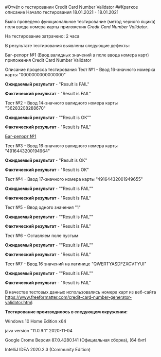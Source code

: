 #Отчёт о тестировании Credit Card Number Validator
##Краткое описание
Начало тестирования 18.01.2021 - 18.01.2021

Было проведено функциональное тестирование (метод черного ящика) поля ввода номера карты приложения *Credit Card Number Validator*.

На тестирование затрачено: 2 часа

В результате тестирования выявлены следующие дефекты:

Баг-репорт №1 (Ввод валидных значений в поле ввода номера карт) приложения Credit Card Number Validator

Описание процесса тестирования
Тест №1 - Ввод 16-значного номерка карты "0000000000000000"

**Ожидаемый результат** - "Result is FAIL"

**Фактический результат** - "Result is FAIL"



Тест №2 - Ввод 14-значного валидного номера карты "36283208288670"

**Ожидаемый результат** - ""Result is OK""

**Фактический результат** - "Result is FAIL"

[Баг-репорт №1](https://github.com/6apblra58/Credit-Card-Number-Validator/issues/1#issue-787827658)



Тест №3 - Ввод 16-значного валидного номера карты "4916443200194964"

**Ожидаемый результат** - "Result is OK"

**Фактический результат** - "Result is OK"



Тест №4 - Ввод 17-значного номера карты "49164432001949655"

**Ожидаемый результат** - ""Result is FAIL""

**Фактический результат** - "Result is FAIL"



Тест №5 - Ввод одного значения "1"

**Ожидаемый результат** - ""Result is FAIL""

**Фактический результат** - "Result is FAIL"


Тест №6 - Оставляем поле пустым

**Ожидаемый результат** - ""Result is FAIL""

**Фактический результат** - "Result is FAIL"



Тест №7 - Ввод 16 значений на латинице "QWERTYASDFZXCVTYUI"

**Ожидаемый результат** - ""Result is FAIL""

**Фактический результат** - "Result is FAIL"



В качестве тестовых данных использовались номера карт из веб-сайта https://www.freeformatter.com/credit-card-number-generator-validator.html:

**Тестирование производилось в следующем окружении:**

Windows 10 Home Edition x64

java version "11.0.9.1" 2020-11-04

Google Crome Версия 87.0.4280.141 (Официальная сборка), (64 бит)

IntelliJ IDEA 2020.2.3 (Community Edition)
